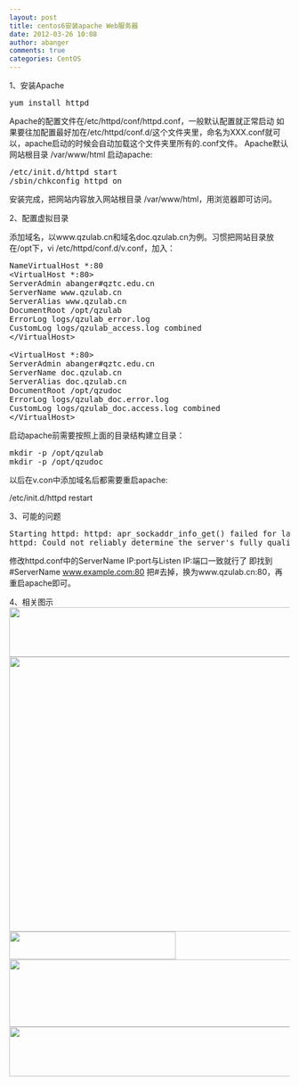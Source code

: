 ```yaml
---
layout: post
title: centos6安装apache Web服务器
date: 2012-03-26 10:08
author: abanger
comments: true
categories: CentOS
---
```

1、安装Apache
<pre>yum install httpd</pre>
Apache的配置文件在/etc/httpd/conf/httpd.conf，一般默认配置就正常启动
如果要往加配置最好加在/etc/httpd/conf.d/这个文件夹里，命名为XXX.conf就可以，apache启动的时候会自动加载这个文件夹里所有的.conf文件。
Apache默认网站根目录 /var/www/html
启动apache:
<pre>/etc/init.d/httpd start
/sbin/chkconfig httpd on</pre>
安装完成，把网站内容放入网站根目录 /var/www/html，用浏览器即可访问。

2、配置虚拟目录

添加域名，以www.qzulab.cn和域名doc.qzulab.cn为例。习惯把网站目录放在/opt下，vi /etc/httpd/conf.d/v.conf，加入：
<pre>NameVirtualHost *:80
&lt;VirtualHost *:80&gt;
ServerAdmin abanger#qztc.edu.cn
ServerName www.qzulab.cn
ServerAlias www.qzulab.cn
DocumentRoot /opt/qzulab
ErrorLog logs/qzulab_error.log
CustomLog logs/qzulab_access.log combined
&lt;/VirtualHost&gt;

&lt;VirtualHost *:80&gt;
ServerAdmin abanger#qztc.edu.cn
ServerName doc.qzulab.cn
ServerAlias doc.qzulab.cn
DocumentRoot /opt/qzudoc
ErrorLog logs/qzulab_doc.error.log
CustomLog logs/qzulab_doc.access.log combined
&lt;/VirtualHost&gt;</pre>
启动apache前需要按照上面的目录结构建立目录：
<pre>mkdir -p /opt/qzulab
mkdir -p /opt/qzudoc</pre>
以后在v.con中添加域名后都需要重启apache:

/etc/init.d/httpd restart

<!--more-->

3、可能的问题
<pre>Starting httpd: httpd: apr_sockaddr_info_get() failed for lab
httpd: Could not reliably determine the server's fully qualified domain name, using 127.0.0.1 for ServerName</pre>
修改httpd.conf中的ServerName IP:port与Listen IP:端口一致就行了
即找到#ServerName www.example.com:80 把#去掉，换为www.qzulab.cn:80，再重启apache即可。

4、相关图示
<a href="http://aba.qzu.cn/wp-content/uploads/2012/03/httpd050.jpg"><img class="alignnone size-full wp-image-149" title="httpd050" src="http://aba.qzu.cn/wp-content/uploads/2012/03/httpd050.jpg" alt="" width="974" height="89" /></a>
<a href="http://aba.qzu.cn/wp-content/uploads/2012/03/httpd020.jpg"><img class="alignnone size-full wp-image-151" title="httpd020" src="http://aba.qzu.cn/wp-content/uploads/2012/03/httpd020.jpg" alt="" width="1257" height="493" /></a>
<a href="http://aba.qzu.cn/wp-content/uploads/2012/03/httpd030.jpg"><img class="alignnone size-full wp-image-152" title="httpd030" src="http://aba.qzu.cn/wp-content/uploads/2012/03/httpd030.jpg" alt="" width="299" height="50" /></a>
<a href="http://aba.qzu.cn/wp-content/uploads/2012/03/httpd040.jpg"><img class="alignnone size-full wp-image-153" title="httpd040" src="http://aba.qzu.cn/wp-content/uploads/2012/03/httpd040.jpg" alt="" width="727" height="121" /></a>
<a href="http://aba.qzu.cn/wp-content/uploads/2012/03/httpd050.jpg"><img class="alignnone size-full wp-image-149" title="httpd050" src="http://aba.qzu.cn/wp-content/uploads/2012/03/httpd050.jpg" alt="" width="974" height="89" /></a>


<script type="text/javascript"><!--
google_ad_client = "ca-pub-5620859237754405";
/* aba */
google_ad_slot = "0153981594";
google_ad_width = 300;
google_ad_height = 250;
//-->
</script>
<script type="text/javascript"
src="http://pagead2.googlesyndication.com/pagead/show_ads.js">
</script>

